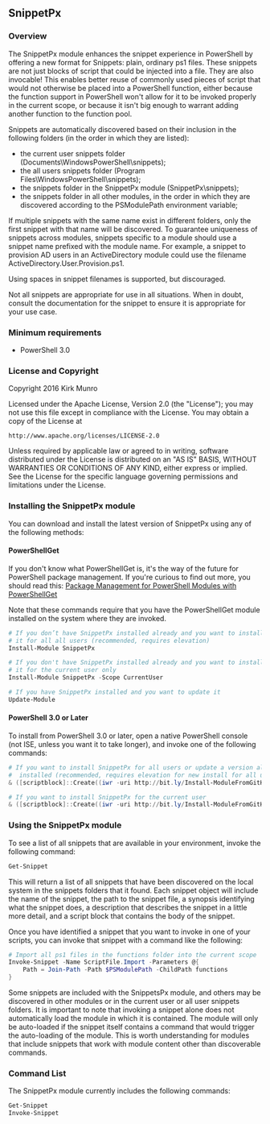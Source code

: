 ﻿## SnippetPx

### Overview

The SnippetPx module enhances the snippet experience in PowerShell by offering
a new format for Snippets: plain, ordinary ps1 files. These snippets are not
just blocks of script that could be injected into a file. They are also
invocable! This enables better reuse of commonly used pieces of script that
would not otherwise be placed into a PowerShell function, either because the
function support in PowerShell won't allow for it to be invoked properly in
the current scope, or because it isn't big enough to warrant adding another
function to the function pool.

Snippets are automatically discovered based on their inclusion in the following
folders (in the order in which they are listed):
- the current user snippets folder (Documents\WindowsPowerShell\snippets);
- the all users snippets folder (Program Files\WindowsPowerShell\snippets);
- the snippets folder in the SnippetPx module (SnippetPx\snippets);
- the snippets folder in all other modules, in the order in which they are
discovered according to the PSModulePath environment variable;

If multiple snippets with the same name exist in different folders, only the
first snippet with that name will be discovered. To guarantee uniqueness of
snippets across modules, snippets specific to a module should use a snippet name
prefixed with the module name. For example, a snippet to provision AD users in an
ActiveDirectory module could use the filename ActiveDirectory.User.Provision.ps1.

Using spaces in snippet filenames is supported, but discouraged.

Not all snippets are appropriate for use in all situations. When in doubt, consult
the documentation for the snippet to ensure it is appropriate for your use case.

### Minimum requirements

- PowerShell 3.0

### License and Copyright

Copyright 2016 Kirk Munro

Licensed under the Apache License, Version 2.0 (the "License");
you may not use this file except in compliance with the License.
You may obtain a copy of the License at

    http://www.apache.org/licenses/LICENSE-2.0

Unless required by applicable law or agreed to in writing, software
distributed under the License is distributed on an "AS IS" BASIS,
WITHOUT WARRANTIES OR CONDITIONS OF ANY KIND, either express or implied.
See the License for the specific language governing permissions and
limitations under the License.

### Installing the SnippetPx module

You can download and install the latest version of SnippetPx using any
of the following methods:

#### PowerShellGet

If you don't know what PowerShellGet is, it's the way of the future for PowerShell
package management. If you're curious to find out more, you should read this:
<a href="http://blogs.msdn.com/b/mvpawardprogram/archive/2014/10/06/package-management-for-powershell-modules-with-powershellget.aspx" target="_blank">Package Management for PowerShell Modules with PowerShellGet</a>

Note that these commands require that you have the PowerShellGet module installed
on the system where they are invoked.

```powershell
# If you don’t have SnippetPx installed already and you want to install
# it for all all users (recommended, requires elevation)
Install-Module SnippetPx

# If you don't have SnippetPx installed already and you want to install
# it for the current user only
Install-Module SnippetPx -Scope CurrentUser

# If you have SnippetPx installed and you want to update it
Update-Module
```

#### PowerShell 3.0 or Later

To install from PowerShell 3.0 or later, open a native PowerShell console (not ISE,
unless you want it to take longer), and invoke one of the following commands:

```powershell
# If you want to install SnippetPx for all users or update a version already
#  installed (recommended, requires elevation for new install for all users)
& ([scriptblock]::Create((iwr -uri http://bit.ly/Install-ModuleFromGitHub).Content)) -ModuleName SnippetPx

# If you want to install SnippetPx for the current user
& ([scriptblock]::Create((iwr -uri http://bit.ly/Install-ModuleFromGitHub).Content)) -ModuleName SnippetPx -Scope CurrentUser
```

### Using the SnippetPx module

To see a list of all snippets that are available in your environment, invoke
the following command:

```powershell
Get-Snippet
```

This will return a list of all snippets that have been discovered on the
local system in the snippets folders that it found. Each snippet object will
include the name of the snippet, the path to the snippet file, a synopsis
identifying what the snippet does, a description that describes the snippet
in a little more detail, and a script block that contains the body of the
snippet.

Once you have identified a snippet that you want to invoke in one of your
scripts, you can invoke that snippet with a command like the following:

```powershell
# Import all ps1 files in the functions folder into the current scope
Invoke-Snippet -Name ScriptFile.Import -Parameters @{
    Path = Join-Path -Path $PSModulePath -ChildPath functions
}
```

Some snippets are included with the SnippetsPx module, and others may be
discovered in other modules or in the current user or all user snippets
folders. It is important to note that invoking a snippet alone does not
automatically load the module in which it is contained. The module will
only be auto-loaded if the snippet itself contains a command that would
trigger the auto-loading of the module. This is worth understanding for
modules that include snippets that work with module content other than
discoverable commands.

### Command List

The SnippetPx module currently includes the following commands:

```powershell
Get-Snippet
Invoke-Snippet
```